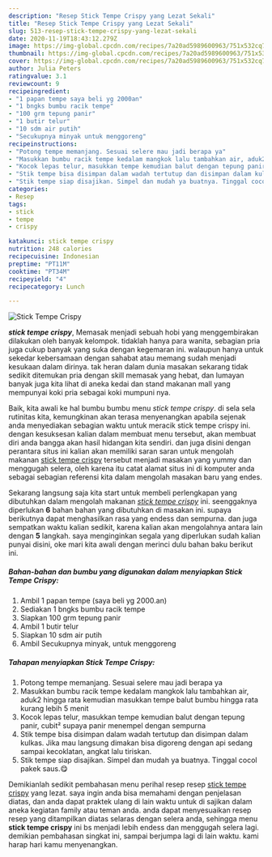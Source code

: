 ```yaml
---
description: "Resep Stick Tempe Crispy yang Lezat Sekali"
title: "Resep Stick Tempe Crispy yang Lezat Sekali"
slug: 513-resep-stick-tempe-crispy-yang-lezat-sekali
date: 2020-11-19T18:43:12.279Z
image: https://img-global.cpcdn.com/recipes/7a20ad5989600963/751x532cq70/stick-tempe-crispy-foto-resep-utama.jpg
thumbnail: https://img-global.cpcdn.com/recipes/7a20ad5989600963/751x532cq70/stick-tempe-crispy-foto-resep-utama.jpg
cover: https://img-global.cpcdn.com/recipes/7a20ad5989600963/751x532cq70/stick-tempe-crispy-foto-resep-utama.jpg
author: Julia Peters
ratingvalue: 3.1
reviewcount: 9
recipeingredient:
- "1 papan tempe saya beli yg 2000an"
- "1 bngks bumbu racik tempe"
- "100 grm tepung panir"
- "1 butir telur"
- "10 sdm air putih"
- "Secukupnya minyak untuk menggoreng"
recipeinstructions:
- "Potong tempe memanjang. Sesuai selere mau jadi berapa ya"
- "Masukkan bumbu racik tempe kedalam mangkok lalu tambahkan air, aduk2 hingga rata kemudian masukkan tempe balut bumbu hingga rata kurang lebih 5 menit"
- "Kocok lepas telur, masukkan tempe kemudian balut dengan tepung panir, cubit² supaya panir menempel dengan sempurna"
- "Stik tempe bisa disimpan dalam wadah tertutup dan disimpan dalam kulkas. Jika mau langsung dimakan bisa digoreng dengan api sedang sampai kecoklatan, angkat lalu tiriskan."
- "Stik tempe siap disajikan. Simpel dan mudah ya buatnya. Tinggal cocol pakek saus.😋"
categories:
- Resep
tags:
- stick
- tempe
- crispy

katakunci: stick tempe crispy 
nutrition: 248 calories
recipecuisine: Indonesian
preptime: "PT11M"
cooktime: "PT34M"
recipeyield: "4"
recipecategory: Lunch

---
```



![Stick Tempe Crispy](https://img-global.cpcdn.com/recipes/7a20ad5989600963/751x532cq70/stick-tempe-crispy-foto-resep-utama.jpg)

<b><i>stick tempe crispy</i></b>, Memasak menjadi sebuah hobi yang menggembirakan dilakukan oleh banyak kelompok. tidaklah hanya para wanita, sebagian pria juga cukup banyak yang suka dengan kegemaran ini. walaupun hanya untuk sekedar kebersamaan dengan sahabat atau memang sudah menjadi kesukaan dalam dirinya. tak heran dalam dunia masakan sekarang tidak sedikit ditemukan pria dengan skill memasak yang hebat, dan lumayan banyak juga kita lihat di aneka kedai dan stand makanan mall yang mempunyai koki pria sebagai koki mumpuni nya.



Baik, kita awali ke hal bumbu bumbu menu <i>stick tempe crispy</i>. di sela sela rutinitas kita, kemungkinan akan terasa menyenangkan apabila sejenak anda menyediakan sebagian waktu untuk meracik stick tempe crispy ini. dengan kesuksesan kalian dalam membuat menu tersebut, akan membuat diri anda bangga akan hasil hidangan kita sendiri. dan juga disini dengan perantara situs ini kalian akan memiliki saran saran untuk mengolah makanan <u>stick tempe crispy</u> tersebut menjadi masakan yang yummy dan menggugah selera, oleh karena itu catat alamat situs ini di komputer anda sebagai sebagian referensi kita dalam mengolah masakan baru yang endes.


Sekarang langsung saja kita start untuk membeli perlengkapan yang dibutuhkan dalam mengolah makanan <u><i>stick tempe crispy</i></u> ini. seenggaknya diperlukan <b>6</b> bahan bahan yang dibutuhkan di masakan ini. supaya berikutnya dapat menghasilkan rasa yang endess dan sempurna. dan juga sempatkan waktu kalian sedikit, karena kalian akan mengolahnya antara lain dengan <b>5</b> langkah. saya menginginkan segala yang diperlukan sudah kalian punyai disini, oke mari kita awali dengan merinci dulu bahan baku berikut ini.

<!--inarticleads1-->

##### Bahan-bahan dan bumbu yang digunakan dalam menyiapkan Stick Tempe Crispy:

1. Ambil 1 papan tempe (saya beli yg 2000.an)
1. Sediakan 1 bngks bumbu racik tempe
1. Siapkan 100 grm tepung panir
1. Ambil 1 butir telur
1. Siapkan 10 sdm air putih
1. Ambil Secukupnya minyak, untuk menggoreng




<!--inarticleads2-->

##### Tahapan menyiapkan Stick Tempe Crispy:

1. Potong tempe memanjang. Sesuai selere mau jadi berapa ya
1. Masukkan bumbu racik tempe kedalam mangkok lalu tambahkan air, aduk2 hingga rata kemudian masukkan tempe balut bumbu hingga rata kurang lebih 5 menit
1. Kocok lepas telur, masukkan tempe kemudian balut dengan tepung panir, cubit² supaya panir menempel dengan sempurna
1. Stik tempe bisa disimpan dalam wadah tertutup dan disimpan dalam kulkas. Jika mau langsung dimakan bisa digoreng dengan api sedang sampai kecoklatan, angkat lalu tiriskan.
1. Stik tempe siap disajikan. Simpel dan mudah ya buatnya. Tinggal cocol pakek saus.😋




Demikianlah sedikit pembahasan menu perihal resep resep <u>stick tempe crispy</u> yang lezat. saya ingin anda bisa memahami dengan penjelasan diatas, dan anda dapat praktek ulang di lain waktu untuk di sajikan dalam aneka kegiatan family atau teman anda. anda dapat menyesuaikan resep resep yang ditampilkan diatas selaras dengan selera anda, sehingga menu <b>stick tempe crispy</b> ini bs menjadi lebih endess dan menggugah selera lagi. demikian pembahasan singkat ini, sampai berjumpa lagi di lain waktu. kami harap hari kamu menyenangkan.
